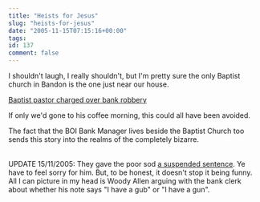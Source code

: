 ```yaml
---
title: "Heists for Jesus"
slug: "heists-for-jesus"
date: "2005-11-15T07:15:16+00:00"
tags:
id: 137
comment: false
---
```


<div style="clear:both;"></div>I shouldn't laugh, I really shouldn't, but I'm pretty sure the only Baptist church in Bandon is the one just near our house. 

[Baptist pastor charged over bank robbery](http://www.rte.ie/news/2005/0806/cork.html?rss)

If only we'd gone to his coffee morning, this could all have been avoided.

The fact that the BOI Bank Manager lives beside the Baptist Church too sends this story into the realms of the completely bizarre.
<div style="clear:both; padding-bottom: 0.25em;"></div>

UPDATE 15/11/2005: They gave the poor sod [a suspended sentence](http://www.breakingnews.ie/2005/11/14/story230178.html). Ye have to feel sorry for him. But, to be honest, it doesn't stop it being funny. All I can picture in my head is Woody Allen arguing with the bank clerk about whether his note says "I have a gub" or "I have a gun".
